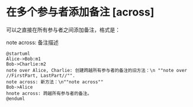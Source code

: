 # 在多个参与者添加备注 [across]

可以之直接在所有参与者之间添加备注，格式是：

note across: 备注描述

``` puml
@startuml
Alice->Bob:m1
Bob->Charlie:m2
note over Alice, Charlie: 创建跨越所有参与者的备注的旧方法：\n ""note over //FirstPart, LastPart//"".
note across: 新方法：\n""note across""
Bob->Alice
hnote across: 跨越所有参与者的备注。
@enduml
```